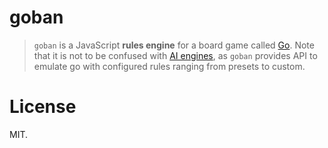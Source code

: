 goban
=====

> `goban` is a JavaScript **rules engine** for a board game called [Go](https://en.wikipedia.org/wiki/Go_(game)). Note that it is not to be confused with [AI engines](https://en.wikipedia.org/wiki/Computer_Go), as `goban` provides API to emulate go with configured rules ranging from presets to custom.

License
=======

MIT.
